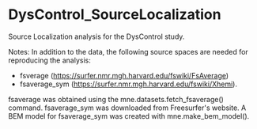 # DysControl_SourceLocalization

Source Localization analysis for the DysControl study. 

Notes:
In addition to the data, the following source spaces are needed for reproducing the analysis: 
- fsverage (https://surfer.nmr.mgh.harvard.edu/fswiki/FsAverage)
- fsaverage_sym (https://surfer.nmr.mgh.harvard.edu/fswiki/Xhemi).

fsaverage was obtained using the mne.datasets.fetch_fsaverage() command. fsaverage_sym was downloaded from Freesurfer's website. A BEM model for fsaverage_sym was created with mne.make_bem_model(). 

